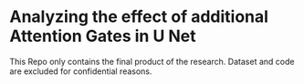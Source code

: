 # Analyzing the effect of additional Attention Gates in U Net
This Repo only contains the final product of the research. Dataset and code are excluded for confidential reasons.
